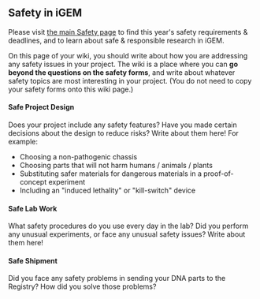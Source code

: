 ## Safety in iGEM

Please visit [the main Safety page](http://2015.igem.org/Safety) to find this
year's safety requirements & deadlines, and to learn about safe & responsible
research in iGEM.

On this page of your wiki, you should write about how you are addressing any
safety issues in your project. The wiki is a place where you can **go beyond the
questions on the safety forms**, and write about whatever safety topics are most
interesting in your project. (You do not need to copy your safety forms onto
this wiki page.)

#### Safe Project Design

Does your project include any safety features? Have you made certain decisions
about the design to reduce risks? Write about them here! For example:

* Choosing a non-pathogenic chassis
* Choosing parts that will not harm humans / animals / plants
* Substituting safer materials for dangerous materials in a proof-of-concept experiment
* Including an "induced lethality" or "kill-switch" device

#### Safe Lab Work

What safety procedures do you use every day in the lab? Did you perform any
unusual experiments, or face any unusual safety issues? Write about them here!

#### Safe Shipment

Did you face any safety problems in sending your DNA parts to the Registry? How
did you solve those problems?
